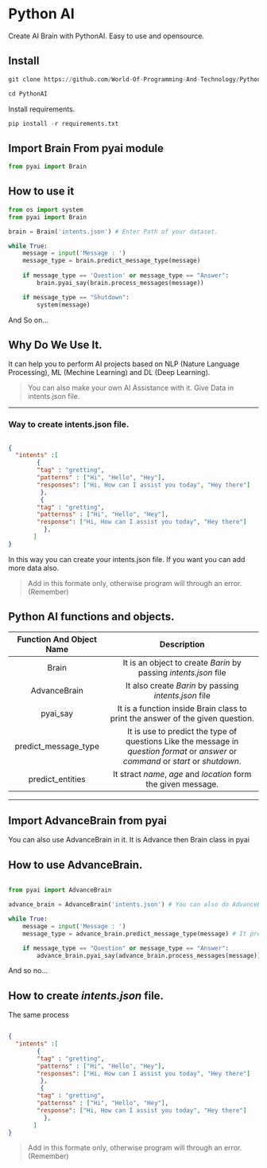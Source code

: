 # Python AI

Create AI Brain with PythonAI.
Easy to use and opensource. 

## Install

```python
git clone https://github.com/World-Of-Programming-And-Technology/PythonAI.git
```

```python
cd PythonAI
```

Install requirements. 

```python
pip install -r requirements.txt
```

## Import Brain From pyai module

```python
from pyai import Brain
```

## How to use it

```python
from os import system
from pyai import Brain

brain = Brain('intents.json') # Enter Path of your dataset.

while True:
	message = input('Message : ')
	message_type = brain.predict_message_type(message)
	
	if message_type == 'Question' or message_type == "Answer":
		brain.pyai_say(brain.process_messages(message))

	if message_type == "Shutdown":
		system(message)
```

And So on...

## Why Do We Use It.

It can help you to perform AI projects based on NLP (Nature Language Processing), ML (Mechine Learning) and DL (Deep Learning).

> You can also make your own AI Assistance with it.
> Give Data in intents.json file.

---

### Way to create intents.json file.

```json

{
  "intents" :[
        {
        "tag" : "gretting",
        "patterns" : ["Hi", "Hello", "Hey"],
        "responses": ["Hi, How can I assist you today", "Hey there"]
         },
         {
        "tag" : "gretting",
        "patternss" : ["Hi", "Hello", "Hey"],
        "response": ["Hi, How can I assist you today", "Hey there"]
          },
       ]
}
```

In this way you can create your intents.json  file. If you want you can add more data also.

> Add in this formate only, otherwise program will through an error. (Remember)

## Python AI functions and objects. 

| Function And Object Name| Description |
| :---: | :---: |
| Brain | It is an object to create *Barin* by passing *intents.json* file |
| AdvanceBrain | It also create *Barin* by passing *intents.json* file |
| pyai_say | It is a function inside Brain class to print the answer of the given question. |
| predict_message_type | It is use to predict the type  of questions Like the message in *question format* or *answer* or *command* or *start* or *shutdown*. |
| predict_entities | It stract *name*, *age* and *location* form the given message. |

---

## Import AdvanceBrain from pyai

You can also use AdvanceBrain in it. It is Advance then Brain class in pyai

## How to use AdvanceBrain.

```python

from pyai import AdvanceBrain

advance_brain = AdvanceBrain('intents.json') # You can also do AdvanceBrain() it also work.

while True:
	message = input('Message : ')
	message_type = advance_brain.predict_message_type(message) # It predict the message type.

	if message_type == "Question" or message_type == "Answer":
		advance_brain.pyai_say(advance_brain.process_messages(message)) # It can process the input message and print the output.

```

And so no...

## How to create ***_intents.json_*** file.

The same process

```json

{
  "intents" :[
        {
        "tag" : "gretting",
        "patterns" : ["Hi", "Hello", "Hey"],
        "responses": ["Hi, How can I assist you today", "Hey there"]
         },
         {
        "tag" : "gretting",
        "patternss" : ["Hi", "Hello", "Hey"],
        "response": ["Hi, How can I assist you today", "Hey there"]
          },
       ]
}
```

> Add in this formate only, otherwise program will through an error. (Remember)
